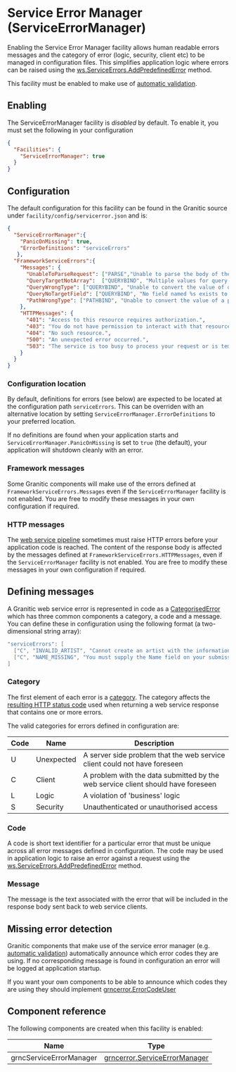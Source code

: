 # Service Error Manager (ServiceErrorManager)

Enabling the Service Error Manager facility allows human readable errors messages and the category of error 
(logic, security, client etc) to be managed in configuration files. This simplifies application logic where errors can
be raised using the [ws.ServiceErrors.AddPredefinedError](https://godoc.org/github.com/graniticio/granitic/ws#ServiceErrors)
method.

This facility must be enabled to make use of [automatic validation](vld-index.md).

## Enabling

The ServiceErrorManager facility is _disabled_ by default. To enable it, you must set the following in your configuration

```json
{
  "Facilities": {
    "ServiceErrorManager": true
  }
}
```

## Configuration

The default configuration for this facility can be found in the Granitic source under `facility/config/servicerror.json`
and is:

```json
{
  "ServiceErrorManager":{
    "PanicOnMissing": true,
    "ErrorDefinitions": "serviceErrors"
   },
  "FrameworkServiceErrors":{
    "Messages": {
      "UnableToParseRequest": ["PARSE","Unable to parse the body of the request. Please check the content you are sending."],
      "QueryTargetNotArray":  ["QUERYBIND", "Multiple values for query parameter %s. Only one value supported"],
      "QueryWrongType": ["QUERYBIND", "Unable to convert the value of query parameter %s to type %s. Value provided was %s"],
      "QueryNoTargetField": ["QUERYBIND", "No field named %s exists to bind query parameter %s into."],
      "PathWrongType": ["PATHBIND", "Unable to convert the value of a path parameter (group %s) to type %s. Please check the format of your request path. Value provided was \"%s\""]
    },
    "HTTPMessages": {
      "401": "Access to this resource requires authorization.",
      "403": "You do not have permission to interact with that resource.",
      "404": "No such resource.",
      "500": "An unexpected error occurred.",
      "503": "The service is too busy to process your request or is temporarily unavailable."
    }
  }
}
```

### Configuration location

By default, definitions for errors (see below) are expected to be located at the configuration path `serviceErrors`. This can be
overriden with an alternative location by setting `ServiceErrorManager.ErrorDefinitions` to your preferred location.

If no definitions are found when your application starts and `ServiceErrorManager.PanicOnMissing` is set to `true`
(the default), your application will shutdown cleanly with an error.

### Framework messages

Some Granitic components will make use of the errors defined at `FrameworkServiceErrors.Messages` even if the 
`ServiceErrorManager` facility is not enabled. You are free to modify these messages in your own configuration if required.

### HTTP messages

The [web service pipeline](ws-pipeline.md) sometimes must raise HTTP errors before your application code is reached. The
content of the response body is affected by the messages defined at `FrameworkServiceErrors.HTTPMessages`, even if the 
`ServiceErrorManager` facility is not enabled. You are free to modify these messages in your own configuration if required.

## Defining messages

A Granitic web service error is represented in code as a [CategorisedError](https://godoc.org/github.com/graniticio/granitic/ws#CategorisedError) 
which has three common components a category, a code and a message. You can define these in configuration using the following
format (a two-dimensional string array):

```go
"serviceErrors": [
  ["C", "INVALID_ARTIST", "Cannot create an artist with the information provided."],
  ["C", "NAME_MISSING", "You must supply the Name field on your submission."]
]
```

### Category

The first element of each error is a [category](https://godoc.org/github.com/graniticio/granitic/ws#ServiceErrorCategory). 
The category affects the [resulting HTTP status code](https://godoc.org/github.com/graniticio/granitic/ws) used when returning a web service response that contains one or
more errors.

The valid categories for errors defined in configuration are:

| Code | Name | Description |
| ---- | ---- | ----------- |
| U | Unexpected | A server side problem that the web service client could not have foreseen |
| C | Client | A problem with the data submitted by the web service client should have foreseen |
| L | Logic | A violation of 'business' logic |
| S | Security | Unauthenticated or unauthorised access |
 
### Code

A code is short text identifier for a particular error that must be unique across all error messages defined in configuration.
The code may be used in application logic to raise an error against a request using the 
[ws.ServiceErrors.AddPredefinedError](https://godoc.org/github.com/graniticio/granitic/ws#ServiceErrors) method.

### Message

The message is the text associated with the error that will be included in the response body sent back to web 
service clients.

## Missing error detection

Granitic components that make use of the service error manager (e.g. [automatic validation](vld-index.md)) automatically
announce which error codes they are using. If no corresponding message is found in configuration an error will be logged
at application startup.

If you want your own components to be able to announce which codes they are using they should implement
[grncerror.ErrorCodeUser](https://godoc.org/github.com/graniticio/granitic/grncerror#ErrorCodeUser)


## Component reference

The following components are created when this facility is enabled:

| Name | Type |
| ---- | ---- |
| grncServiceErrorManager | [grncerror.ServiceErrorManager](https://godoc.org/github.com/graniticio/granitic/grncerror#ServiceErrorManager) |
